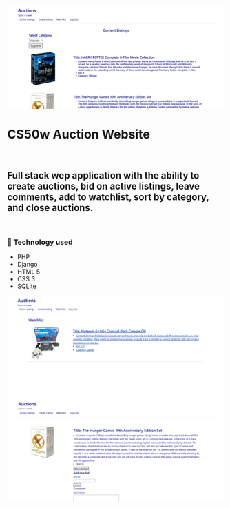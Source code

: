 ![](https://raw.githubusercontent.com/Matthewpco/Harvard-CS50w-Commerce/main/cs50-commerce.png)

# CS50w Auction Website

<br>

## Full stack wep application with the ability to create auctions, bid on active listings, leave comments, add to watchlist, sort by category, and close auctions.

<br>

### 📜 Technology used

- PHP
- Django
- HTML 5
- CSS 3
- SQLite


![](https://raw.githubusercontent.com/Matthewpco/Harvard-CS50w-Commerce/main/cs50-commerce-watchlist.png)
![](https://raw.githubusercontent.com/Matthewpco/Harvard-CS50w-Commerce/main/cs50-commerce-listing.png)
